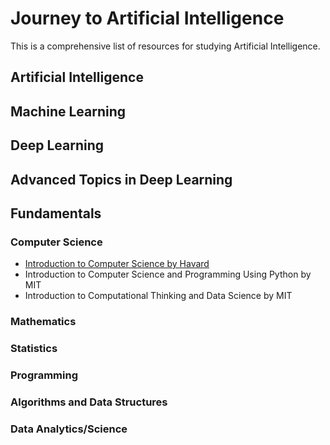 # Journey to Artificial Intelligence
This is a comprehensive list of resources for studying Artificial Intelligence.

## Artificial Intelligence

## Machine Learning

## Deep Learning

## Advanced Topics in Deep Learning

## Fundamentals
### Computer Science
* [Introduction to Computer Science by Havard](https://cs50.harvard.edu/)
* Introduction to Computer Science and Programming Using Python by MIT
* Introduction to Computational Thinking and Data Science by MIT
### Mathematics
### Statistics
### Programming
### Algorithms and Data Structures
### Data Analytics/Science
